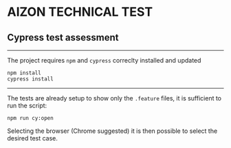 # AIZON TECHNICAL TEST
## Cypress test assessment

---

The project requires `npm` and `cypress` correclty installed and updated

```
npm install
cypress install
```

---

The tests are already setup to show only the `.feature` files, it is sufficient to run the script:

```
npm run cy:open
```

Selecting the browser (Chrome suggested) it is then possible to select the desired test case.
